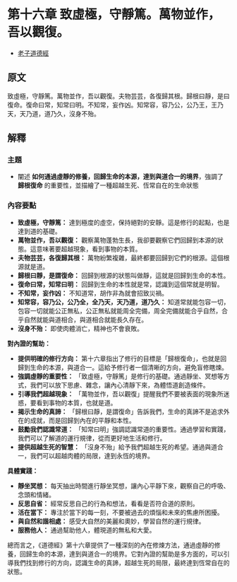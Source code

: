 # 第十六章 致虛極，守靜篤。萬物並作，吾以觀復。

- [老子道德經](https://www.daodejing.org/)

## 原文
致虛極，守靜篤。萬物並作，吾以觀復。夫物芸芸，各復歸其根。歸根曰靜，是曰復命。復命曰常，知常曰明。不知常，妄作凶。知常容，容乃公，公乃王，王乃天，天乃道，道乃久，沒身不殆。

## 解釋
### 主題
- 闡述 **如何通過虛靜的修養，回歸生命的本源，達到與道合一的境界**，強調了 **歸根復命** 的重要性，並描繪了一種超越生死、恆常自在的生命狀態

### 內容要點
*   **致虛極，守靜篤：** 達到極度的虛空，保持絕對的安靜。這是修行的起點，也是達到道的基礎。
*   **萬物並作，吾以觀復：** 觀察萬物蓬勃生長，我卻要觀察它們回歸到本源的狀態。這意味著要超越現象，看到事物的本質。
*   **夫物芸芸，各復歸其根：** 萬物紛繁複雜，最終都要回歸到它們的根源。這個根源就是道。
*   **歸根曰靜，是謂復命：** 回歸到根源的狀態叫做靜，這就是回歸到生命的本性。
*   **復命曰常，知常曰明：** 回歸到生命的本性就是常，認識到這個常就是明智。
*   **不知常，妄作凶：** 不知道常，胡作非為就會招致災禍。
*   **知常容，容乃公，公乃全，全乃天，天乃道，道乃久：** 知道常就能包容一切，包容一切就能公正無私，公正無私就能周全完備，周全完備就能合乎自然，合乎自然就能與道相合，與道相合就能長久存在。
*   **沒身不殆：** 即使肉體消亡，精神也不會衰敗。

**對內證的幫助：**

*   **提供明確的修行方向：** 第十六章指出了修行的目標是「歸根復命」，也就是回歸到生命的本源，與道合一。這給予修行者一個清晰的方向，避免盲修瞎煉。
*   **強調虛靜的重要性：** 「致虛極，守靜篤」是修行的基礎。通過靜坐、冥想等方式，我們可以放下思慮、雜念，讓內心清靜下來，為體悟道創造條件。
*   **引導我們超越現象：** 「萬物並作，吾以觀復」提醒我們不要被表面的現象所迷惑，要看到事物的本質，也就是道。
*   **揭示生命的真諦：** 「歸根曰靜，是謂復命」告訴我們，生命的真諦不是追求外在的成就，而是回歸到內在的平靜和本性。
*   **鼓勵我們認識常道：** 「知常曰明」強調認識常道的重要性。通過學習和實踐，我們可以了解道的運行規律，從而更好地生活和修行。
*   **提供超越生死的智慧：** 「沒身不殆」給予我們超越生死的希望。通過與道合一，我們可以超越肉體的局限，達到永恆的境界。

**具體實踐：**

*   **靜坐冥想：** 每天抽出時間進行靜坐冥想，讓內心平靜下來，觀察自己的呼吸、念頭和情緒。
*   **反思自省：** 經常反思自己的行為和想法，看看是否符合道的原則。
*   **活在當下：** 專注於當下的每一刻，不要被過去的煩惱和未來的焦慮所困擾。
*   **與自然和諧相處：** 感受大自然的美麗和奧妙，學習自然的運行規律。
*   **服務他人：** 通過幫助他人，體現道的無私和大愛。

總而言之，《道德經》第十六章提供了一種深刻的內在修煉方法，通過虛靜的修養，回歸生命的本源，達到與道合一的境界。它對內證的幫助是多方面的，可以引導我們找到修行的方向，認識生命的真諦，超越生死的局限，最終達到恆常自在的狀態。

